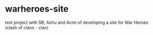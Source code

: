 # warheroes-site
test project with SB, Ashu and Acmi of developing a site for War Heroes (clash of clans - clan)
